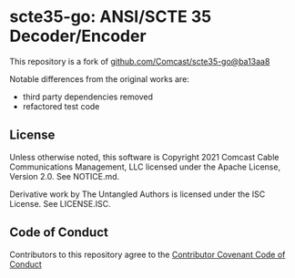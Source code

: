 # scte35-go: ANSI/SCTE 35 Decoder/Encoder

This repository is a fork of [github.com/Comcast/scte35-go@ba13aa8](https://github.com/Comcast/scte35-go)

Notable differences from the original works are:

- third party dependencies removed
- refactored test code

## License

Unless otherwise noted, this software is
Copyright 2021 Comcast Cable Communications Management, LLC
licensed under the Apache License, Version 2.0.
See NOTICE.md.

Derivative work by The Untangled Authors is licensed under the ISC License.
See LICENSE.ISC.

## Code of Conduct

Contributors to this repository agree to the
[Contributor Covenant Code of Conduct](https://www.contributor-covenant.org/version/1/4/code-of-conduct/code_of_conduct.txt)
